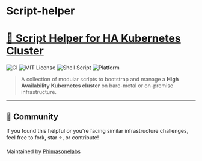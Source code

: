 # Script-helper


# [🧰 Script Helper for HA Kubernetes Cluster](scripts/k8s-bare-metal)
![CI](https://github.com/phimasonelabs/script-helper/actions/workflows/ci.yml/badge.svg)
![MIT License](https://img.shields.io/badge/license-MIT-blue.svg)
![Shell Script](https://img.shields.io/badge/script-bash-blue)
![Platform](https://img.shields.io/badge/platform-bare--metal%20%7C%20on--prem-green)

> A collection of modular scripts to bootstrap and manage a **High Availability Kubernetes cluster** on bare-metal or on-premise infrastructure.

---

## 🔗 Community
If you found this helpful or you're facing similar infrastructure challenges, feel free to fork, star ⭐️, or contribute!

Maintained by [Phimasonelabs](https://github.com/phimasonelabs)
